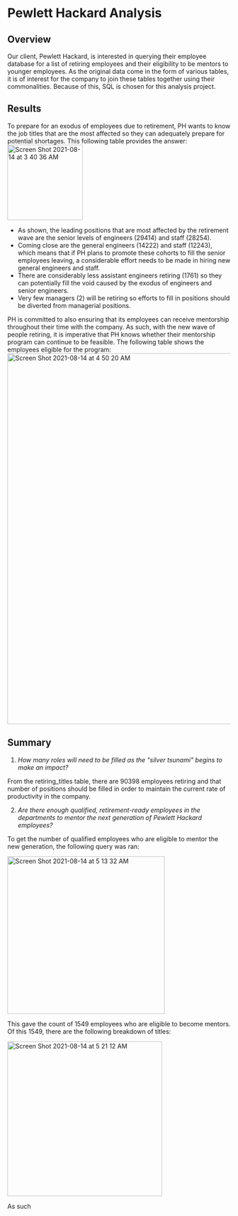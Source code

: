# Pewlett Hackard Analysis

## Overview
Our client, Pewlett Hackard, is interested in querying their employee database for a list of retiring employees and their eligibility to be mentors to younger employees. As the original data come in the form of various tables, it is of interest for the company to join these tables together using their commonalities. Because of this, SQL is chosen for this analysis project.

## Results

To prepare for an exodus of employees due to retirement, PH wants to know the job titles that are the most affected so they can adequately prepare for potential shortages. This following table provides the answer:
<img width="170" alt="Screen Shot 2021-08-14 at 3 40 36 AM" src="https://user-images.githubusercontent.com/84816495/129439032-9f069858-b951-4a3d-baea-a5be4f735945.png">

- As shown, the leading positions that are most affected by the retirement wave are the senior levels of engineers (29414) and staff (28254). 
- Coming close are the general engineers (14222) and staff (12243), which means that if PH plans to promote these cohorts to fill the senior employees leaving, a considerable effort needs to be made in hiring new general engineers and staff. 
- There are considerably less assistant engineers retiring (1761) so they can potentially fill the void caused by the exodus of engineers and senior engineers.
- Very few managers (2) will be retiring so efforts to fill in positions should be diverted from managerial positions.

PH is committed to also ensuring that its employees can receive mentorship throughout their time with the company. As such, with the new wave of people retiring, it is imperative that PH knows whether their mentorship program can continue to be feasible. The following table shows the employees eligible for the program:
<img width="836" alt="Screen Shot 2021-08-14 at 4 50 20 AM" src="https://user-images.githubusercontent.com/84816495/129440577-d11b798d-5583-433a-89c7-d86653639476.png">

## Summary

1. _How many roles will need to be filled as the "silver tsunami" begins to make an impact?_

From the retiring_titles table, there are 90398 employees retiring and that number of positions should be filled in order to maintain the current rate of productivity in the company.

2. _Are there enough qualified, retirement-ready employees in the departments to mentor the next generation of Pewlett Hackard employees?_

To get the number of qualified employees who are eligible to mentor the new generation, the following query was ran:

<img width="355" alt="Screen Shot 2021-08-14 at 5 13 32 AM" src="https://user-images.githubusercontent.com/84816495/129441153-f53aa080-657e-4208-8777-8b9d0868841f.png">

This gave the count of 1549 employees who are eligible to become mentors. Of this 1549, there are the following breakdown of titles:

<img width="349" alt="Screen Shot 2021-08-14 at 5 21 12 AM" src="https://user-images.githubusercontent.com/84816495/129441332-f2b02d8e-2028-4bcc-98f5-0a85894b6d39.png">

As such 
